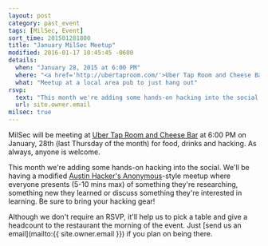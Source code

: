 ```yaml
---
layout: post
category: past_event
tags: [MilSec, Event]
sort_time: 201501281800
title: "January MilSec Meetup"
modified: 2016-01-17 10:45:45 -0600
details:
  when: "January 28, 2015 at 6:00 PM"
  where: "<a href='http://ubertaproom.com/'>Uber Tap Room and Cheese Bar</a>"
  what: "Meetup at a local area pub to just hang out"
rsvp:
  text: "This month we're adding some hands-on hacking into the social. We'll be having a modified Austin Hacker's Anonymous-style meetup where everyone presents (5-10 mins max) of something they're researching, something new they learned or discuss something they're interested in learning. Be sure to bring your hacking gear!"
  url: site.owner.email
milsec: true
---
```

MilSec will be meeting at [Uber Tap Room and Cheese Bar](http://ubertaproom.com/) at 6:00 PM on January, 28th (last Thursday of the month) for food, drinks and hacking. As always, anyone is welcome.

This month we're adding some hands-on hacking into the social. We'll be having a modified [Austin Hacker's Anonymous](http://takeonme.org/rules.html)-style meetup where everyone presents (5-10 mins max) of something they're researching, something new they learned or discuss something they're interested in learning. Be sure to bring your hacking gear!

Although we don't require an RSVP, it'll help us to pick a table and give a headcount to the restaurant the morning of the event. Just [send us an email](mailto:{{ site.owner.email }}) if you plan on being there.
